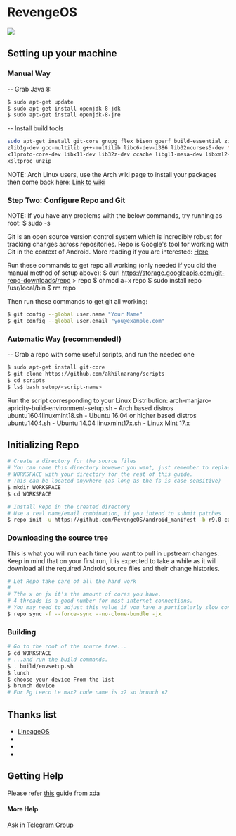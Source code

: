 # RevengeOS #

<img src="https://raw.githubusercontent.com/RevengeOS/android_manifest/r9.0/RevengeOs-logo.jpg"> 

## Setting up your machine ##
### Manual Way ###

-- Grab Java 8:
```bash
$ sudo apt-get update
$ sudo apt-get install openjdk-8-jdk
$ sudo apt-get install openjdk-8-jre
```
-- Install build tools
```bash
sudo apt-get install git-core gnupg flex bison gperf build-essential zip curl \
zlib1g-dev gcc-multilib g++-multilib libc6-dev-i386 lib32ncurses5-dev \
x11proto-core-dev libx11-dev lib32z-dev ccache libgl1-mesa-dev libxml2-utils \
xsltproc unzip
```
NOTE: Arch Linux users, use the Arch wiki page to install your packages then
come back here: <a href="https://wiki.archlinux.org/index.php/Android#Building_Android
">Link to wiki</a>


###  Step Two: Configure Repo and Git  ###

NOTE: If you have any problems with the below commands, try running as root:
$ sudo -s

Git is an open source version control system which is incredibly robust for
tracking changes across repositories. Repo is Google's tool for working with Git
in the context of Android. More reading if you are interested:
<a href="https://source.android.com/source/developing.html
">Here</a>


Run these commands to get repo all working (only needed if you did the manual
method of setup above):
$ curl https://storage.googleapis.com/git-repo-downloads/repo > repo
$ chmod a+x repo
$ sudo install repo /usr/local/bin
$ rm repo

Then run these commands to get git all working:
```bash
$ git config --global user.name "Your Name"
$ git config --global user.email "you@example.com"
```

### Automatic Way (recommended!) ###

-- Grab a repo with some useful scripts, and run the needed one
```bash
$ sudo apt-get install git-core
$ git clone https://github.com/akhilnarang/scripts
$ cd scripts
$ ls$ bash setup/<script-name>
```
Run the script corresponding to your Linux Distribution:
arch-manjaro-apricity-build-environment-setup.sh - Arch based distros
ubuntu1604linuxmint18.sh - Ubuntu 16.04 or higher based distros
ubuntu1404.sh - Ubuntu 14.04
linuxmint17x.sh - Linux Mint 17.x

## Initializing Repo ##

```bash
# Create a directory for the source files
# You can name this directory however you want, just remember to replace
# WORKSPACE with your directory for the rest of this guide.
# This can be located anywhere (as long as the fs is case-sensitive)
$ mkdir WORKSPACE
$ cd WORKSPACE

# Install Repo in the created directory
# Use a real name/email combination, if you intend to submit patches
$ repo init -u https://github.com/RevengeOS/android_manifest -b r9.0-caf
```

### Downloading the source tree ###

This is what you will run each time you want to pull in upstream changes. Keep in mind that on your
first run, it is expected to take a while as it will download all the required Android source files
and their change histories.

```bash
# Let Repo take care of all the hard work
#
# Tthe x on jx it's the amount of cores you have.
# 4 threads is a good number for most internet connections.
# You may need to adjust this value if you have a particularly slow connection.
$ repo sync -f --force-sync --no-clone-bundle -jx
```

### Building ###


```bash
# Go to the root of the source tree...
$ cd WORKSPACE
# ...and run the build commands.
$ . build/envsetup.sh
$ lunch
$ choose your device From the list
$ brunch device 
# For Eg Leeco Le max2 code name is x2 so brunch x2
```

## Thanks list ##

- <a href="https://github.com/LineageOS">LineageOS</a>
- 
- 
-

## Getting Help ##
 Please refer <a href="https://forum.xda-developers.com/chef-central/android/guide-android-rom-development-t2814763">this</a> guide from xda
 
 #### More Help ####
 Ask in  <a href="https://t.me/joinchat/HFzBDkV7S-P9oT5eEDO9RQ">Telegram Group</a>

